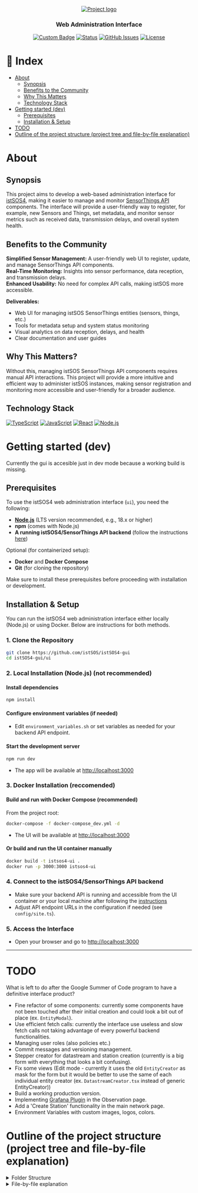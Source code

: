 
<p align="center">
  <a href="https://github.com/istSOS/istSOS4" rel="noopener" target="_blank">
    <img width=auto height=auto src="https://istsos.org/assets/img/istsos_bars_white.png" alt="Project logo">
  </a>
</p>

<h3 align="center">Web Administration Interface</h3>

<div align="center">

[![Custom Badge](https://img.shields.io/badge/Wiki-blue.svg)](https://github.com/LucaBTE/istSOS4-gui/wiki)
[![Status](https://img.shields.io/badge/status-active-success.svg)]()
[![GitHub Issues](https://img.shields.io/github/issues/LucaBTE/istSOS4-gui
)](https://github.com/LucaBTE/istSOS4-gui/issues)
[![License](https://img.shields.io/badge/license-Apache_2.0-blue.svg)](/LICENSE.txt)

</div>


# 📝 Index
- [About](#about)
    - [Synopsis](#synopsis)
    - [Benefits to the Community](#benefits-to-the-community)
    - [Why This Matters](#why-this-matters)
    - [Technology Stack](#technology-stack)
- [Getting started (dev)](#getting-started-dev)
  - [Prerequisites](#prerequisites)
  - [Installation & Setup](#installation--setup)
- [TODO](#todo)
- [Outline of the project structure (project tree and file-by-file explanation)](#outline-of-the-project-structure-project-tree-and-file-by-file-explanation)


# About
## Synopsis
This project aims to develop a web-based administration interface for [istSOS4](https://istsos.org/), making it easier to manage and monitor [SensorThings API](https://www.ogc.org/standards/sensorthings/) components. The interface will provide a user-friendly way to register, for example, new Sensors and Things, set metadata, and monitor sensor metrics such as received data, transmission delays, and overall system health.
## Benefits to the Community
<b>Simplified Sensor Management:</b> A user-friendly web UI to register, update, and manage SensorThings API components.\
<b>Real-Time Monitoring:</b> Insights into sensor performance, data reception, and transmission delays.\
<b>Enhanced Usability:</b> No need for complex API calls, making istSOS more accessible.

<b>Deliverables:</b>
- Web UI for managing istSOS SensorThings entities (sensors, things, etc.)
- Tools for metadata setup and system status monitoring
- Visual analytics on data reception, delays, and health
- Clear documentation and user guides

## Why This Matters?
Without this, managing istSOS SensorThings API components requires manual API interactions. This project will provide a more intuitive and efficient way to administer istSOS instances, making sensor registration and monitoring more accessible and user-friendly for a broader audience.

## Technology Stack
[![TypeScript](https://img.shields.io/badge/typescript-%23007ACC.svg?style=for-the-badge&logo=typescript&logoColor=white)](https://www.typescriptlang.org/docs/handbook/typescript-in-5-minutes.html)
[![JavaScript](https://img.shields.io/badge/JavaScript-F7DF1E?logo=javascript&logoColor=black&style=for-the-badge)](https://developer.mozilla.org/en-US/docs/Web/JavaScript)  [![React](https://img.shields.io/badge/React-20232A?logo=react&logoColor=61DAFB&style=for-the-badge)](https://reactjs.org/)  [![Node.js](https://img.shields.io/badge/Node.js-339933?logo=nodedotjs&logoColor=white&style=for-the-badge)](https://nodejs.org/)


# Getting started (dev)
Currently the gui is accesible just in dev mode because a working build is missing.

## Prerequisites

To use the istSOS4 web administration interface (`ui`), you need the following:

- [**Node.js**](https://nodejs.org/) (LTS version recommended, e.g., 18.x or higher)
- **npm** (comes with Node.js)
- **A running istSOS4/SensorThings API backend** (follow the instructions [here](https://github.com/istSOS/istSOS4))

Optional (for containerized setup):
- **Docker** and **Docker Compose**
- **Git** (for cloning the repository)

Make sure to install these prerequisites before proceeding with installation or development.

## Installation & Setup

You can run the istSOS4 web administration interface either locally (Node.js) or using Docker. Below are instructions for both methods.

### 1. Clone the Repository

```bash
git clone https://github.com/istSOS/istSOS4-gui
cd istSOS4-gui/ui
```

### 2. Local Installation (Node.js) (not recommended)

#### Install dependencies
```bash
npm install
```

#### Configure environment variables (if needed)
- Edit `environment_variables.sh` or set variables as needed for your backend API endpoint.

#### Start the development server
```bash
npm run dev
```
- The app will be available at [http://localhost:3000](http://localhost:3000)

### 3. Docker Installation (reccomended)

#### Build and run with Docker Compose (recommended)
From the project root:
```bash
docker-compose -f docker-compose_dev.yml -d
```
- The UI will be available at [http://localhost:3000](http://localhost:3000)

#### Or build and run the UI container manually
```bash
docker build -t istsos4-ui .
docker run -p 3000:3000 istsos4-ui
```

### 4. Connect to the istSOS4/SensorThings API backend
- Make sure your backend API is running and accessible from the UI container or your local machine after following the [instructions](https://github.com/istSOS/istSOS4) 
- Adjust API endpoint URLs in the configuration if needed (see `config/site.ts`).

### 5. Access the Interface
- Open your browser and go to [http://localhost:3000](http://localhost:3000)

---


# TODO
What is left to do after the Google Summer of Code program to have a definitive interface product?
- Fine refactor of some components: currently some components have not been touched after their initial creation and could look a bit out of place (ex. `EntityModal`).
- Use efficient fetch calls: currently the interface use useless and slow fetch calls not taking advantage of every powerful backend functionalities.
- Managing user roles (also policies etc.)
- Commit messages and versioning management.
- Stepper creator for datastream and station creation (currently is a big form with everything that looks a bit confusing).
- Fix some views (Edit mode - currently it uses the old `EntityCreator` as mask for the form but it would be better to use the same of each individual entity creator (ex. `DatastreamCreator.tsx` instead of generic EntityCreator))
- Build a working production version.
- Implementing [Grafana Plugin](https://github.com/istSOS/istSOS4-GrafanaPlugin) in the Observation page.
- Add a 'Create Station' functionality in the main network page.
- Environment Variables with custom images, logos, colors.




# Outline of the project structure (project tree and file-by-file explanation)

<details><summary>Folder Structure</summary>



```
istSOS4-gui
├─ ...
└─ ui
   ├─ app
   │  ├─ datastreams
   │  │  ├─ DatastreamCreator.tsx
   │  │  ├─ DatastreamCRUDHandler.tsx
   │  │  ├─ page.tsx
   │  │  └─ utils.ts
   │  ├─ globals.css
   │  ├─ layout.tsx
   │  ├─ locations
   │  │  ├─ LocationCreator.tsx
   │  │  ├─ LocationCRUDHandler.tsx
   │  │  ├─ page.tsx
   │  │  └─ utils.ts
   │  ├─ network
   │  │  └─ page.tsx
   │  ├─ observations
   │  │  ├─ FeatureOfInterestCreator.tsx
   │  │  └─ page.tsx
   │  ├─ observed-properties
   │  │  ├─ ObservedPropertyCreator.tsx
   │  │  ├─ page.tsx
   │  │  └─ utils.ts
   │  ├─ page.tsx
   │  ├─ sensors
   │  │  ├─ page.tsx
   │  │  ├─ SensorCreator.tsx
   │  │  ├─ SensorCRUDHandler.tsx
   │  │  └─ utils.ts
   │  ├─ things
   │  │  ├─ page.tsx
   │  │  ├─ ThingCreator.tsx
   │  │  ├─ ThingCRUDHandler.tsx
   │  │  └─ utils.ts
   │  └─ users
   │     └─ page.tsx
   ├─ components
   │  ├─ bars
   │  │  ├─ customNavbar.tsx
   │  │  ├─ footer.tsx
   │  │  ├─ searchBar.tsx
   │  │  ├─ secNavbar.tsx
   │  │  └─ userbar.tsx
   │  ├─ customButtons
   │  │  ├─ deleteButton.tsx
   │  │  └─ editButton.tsx
   │  ├─ entity
   │  │  ├─ EntityActions.tsx
   │  │  └─ EntityList.tsx
   │  ├─ EntityAccordion.tsx
   │  ├─ EntityCreator.tsx
   │  ├─ hooks
   │  │  ├─ formatDateWithTimezone.tsx
   │  │  ├─ useColorScale.ts
   │  │  ├─ useDataFetching.tsx
   │  │  ├─ useEnrichedDatastreams.tsx
   │  │  ├─ useLastDelayColor.tsx
   │  │  └─ usePolygonCenter.ts
   │  ├─ icons.tsx
   │  ├─ layout
   │  │  └─ SplitPanel.tsx
   │  ├─ LoadingScreen.tsx
   │  ├─ MapWrapper.tsx
   │  └─ modals
   │     ├─ DrawGeometryModal.tsx
   │     ├─ EntityModal.tsx
   │     └─ LoginModal.tsx
   ├─ config
   │  └─ site.ts
   ├─ context
   │  ├─ AuthContext.tsx
   │  ├─ EntitiesContext.tsx
   │  └─ TimezoneContext.tsx
   ├─ locales
   │  ├─ en
   │  │  └─ translation.json
   │  └─ it
   │     └─ translation.json
   ├─ public
   │  ├─ istsos_bars_white.png
   │  └─ osgeo_logo.png
   ├─ server
   │  ├─ api.tsx
   │  ├─ fetchLogin.ts
   │  ├─ fetchLogout.ts
   │  ├─ fetchRefresh.ts
   │  ├─ fetchUser.ts
   └─ 
```
</details>
<details><summary>File-by-file explanation</summary>
This section is a work in progress and may not be exhaustive; some files or details could be missing or subject to change.
<details><summary>
📁app </summary>
In the app folder there are other sub-folders for each of Sensor Things API's entities: Datastream, Sensor, Thing, Location, HistoricalLocation, ObservedProperty, Observation, FeatureOfInterest (network, users).

## 📁network
_At the moment, network has just the main page.tsx file, in the future it will be possibile to manage networks as well._
### 📄page.tsx
The `app/network/page.tsx` page is displayed after selecting a network from `app/page.tsx`.
It shows a set of Card Buttons, each displaying the current number of items in the database for a given entity.

Navigation: clicking a card redirects to the corresponding entity page.

Filtering: only Datastreams are filtered by network. All other entities display the same counts across different network pages.

Hover effect: hovering over a card reveals a short description of the entity.

Additionally, the page includes a map (MapWrapper.tsx) that displays all Datastreams of the selected network.


## 📁datastreams
### 📄​DatastreamCreator.tsx
A component for creating new Datastream entities with support for creating/selecting related entities (Thing, Sensor, ObservedProperty).

<b>Features</b>
- Works in two modes: full mode (standalone) and embedded mode (within ThingCreator)
- Allows selection of existing entities or creation of new ones
- Includes JSON editor for manual payload editing
- Validates required fields before submission
- Handles deep insertion of related entities when creating new ones

### 📄​DatastreamCRUDHandler.tsx
Basically it provides CRUD (Create, Read, Update, Delete) operations for Datastream entities (rely on .../server/api.tsx) with validations.

### 📄page.tsx
This is the main page for displaying and managing Datastream entities.

<b>Features</b>
- Displays list (rely on `EntityList.tsx`) of Datastreams with filtering and sorting capabilities
- Shows interactive map with Datastream locations
- Use the creation form for new Datastreams
- Implements various filters (search, thing, sensor, observed property, date range, bounding box)
- Handles entity selection and expansion
- When an entity is expanded it get also zoomed on the map

### 📄utils.ts
Utility file containing constants and helper functions for Datastream management.
- unitOfMeasurementOptions: Predefined options for measurement units
- observationTypeOptions: Predefined observation types
- delayThresholdOptions: Options for time-based filtering
- buildDatastreamFields: Function to generate field configurations for forms

All these list of options will be taken from dedicated files and no more hard-coded.

## 📁things
### 📄page.tsx
This is the main page for displaying and managing Datastream entities.

<b>Features</b>
- Displays list (rely on `EntityList.tsx`) of Things.
- Use the creation form for new Things
- Handles entity selection and expansion

### 📄ThingCreator.tsx
It takes the necessary fields for creating a Thing from `.../things/utils.ts`. Provides a form for creating a Thing also with deep insert for Datastreams and Locations with their forms taken from `DatastreamCreator.tsx` and `LocationCreator.tsx`.

### 📄ThingCRUDHandler.tsx
Basically it provides CRUD (Create, Read, Update, Delete) operations for Thing entities (rely on .../server/api.tsx) with validations.

### 📄utils.ts
It has basically field configuration for Thing forms.
Also provides 'buildThingFields()' that returns an array of field (name, description, properties, locations) definitions (name, label, type, etc.).
Locations are taken as a list of options, other entities options for deepinsert are given as props in ThingCreator.


## 📁locations
_Locations still not have a CRUDHandler component (to add)_ 
### 📄LocationCreator.tsx
A component for creating new Location entities with both manual coordinate input and map-based geometry drawing capabilities.

<b>Features</b>
- Form inputs for Location properties (name, description, encoding type)
- Dual input methods: manual latitude/longitude entry or map drawing
- Real-time GeoJSON geometry preview
- Validation for coordinate inputs and drawn geometries
- Integration with DrawGeometryModal for visual geometry creation
- Support for various geometry types (Point, LineString, Polygon, etc.)

### 📄LocationCRUDHandler.tsx
Basically it provides CRUD (Create, Read, Update, Delete) operations for Location entities (rely on .../server/api.tsx) with validations.

### 📄page.tsx
This is the main page for displaying and managing Location entities.

<b>Features</b>
- Displays list (rely on EntityList.tsx) of Locations
- Shows interactive map with Location positions

### 📄utils.ts
It has basically field configuration for Location forms.
Also provides 'buildLocationFields()' that returns an array of field (name, description, lat, lon, encoding type) definitions (name, label, type, etc.).


## 📁sensors
### 📄page.tsx
This is the main page for displaying and managing Sensor entities.

<b>Features</b>
- Displays list (rely on `EntityList.tsx`) of Sensors.
- Use the creation form for new Sensors
- Handles entity selection and expansion

### 📄SensorCreator.tsx
It takes the necessary fields for creating a Sensor from `.../sensors/utils.ts`. Provides a form for creating a Sensor.

### 📄SensorCRUDHandler.tsx
Basically it provides CRUD (Create, Read, Update, Delete) operations for Sensor entities (rely on .../server/api.tsx) with validations.

### 📄utils.ts
It has basically field configuration for Sensor forms.
Used also in deep insert in datastream form.


## 📄layout.tsx
It manages the page structure after the login.
- Check by token if the user is authenticated.
- If the user is not authenticate, shows `LoginModal`
- If Authenticated
  - Displays the custom navigation bar (CustomNavbar), the user bar (UserBar), a graphical divider, and the footer.
  - Uses the HeroUIProvider to provide UI components.
  - Shows the page content ({children}) centered and with padding.

## 📄page.tsx
Renders the main landing page where users can select a network. It does the following:

- Retrieves the list of available networks from the global entities context.
- Displays a title prompting the user to select a network, using internationalization support.
- Shows each network as a clickable card in a responsive grid layout.
- When a user clicks on a network card, they are redirected to the corresponding network page, passing the network's ID and name as URL parameters.
</details>

<details><summary>
📁components </summary>
This folder contains reusable components for the interface.

## 📁bars
All bars used in the gui.
### 📄customNavbar.tsx
It is the bar in the highest section of the interface. It provides a 'Discussion' text that will brings to the discussion section of the GitHub repo and a 'Source Code' that brings to the actual GitHub repo.
### 📄searchBar.tsx
It is a search bar that provides instant filter on the list of entities in each entity page.
### 📄secNavbar.tsx
The secNavbar displays the name of the Page where the user is(name of the network, name of the enitites) and a 'back button' that brings to the previous page.
### 📄userbar.tsx
The UserBar component provides a top navigation bar that enhances the user experience and accessibility of the istSOS4 web administration interface. It includes:

- The istSOS4 logo with a link to the official website.
- A real-time display of the current date and time, with the ability to apply a custom UTC time shift. Users can adjust the time shift using an interactive slider, which is useful for viewing sensor data in different time zones.
- User authentication controls: when logged in, it greets the user by name and provides a logout button; when not logged in, it shows a login button.
- Language selection: users can easily switch between English and Italian.
- The bar is always visible at the top of the interface, providing quick access to essential controls and information, and maintaining consistency across all pages.

## 📁customButtons
### 📄deleteButton.tsx
The DeleteButton component provides a secure and user-friendly way to delete entities from the istSOS4 web interface. Its main features are:

- When clicked, it opens a confirmation popup that asks the user to type the exact name of the entity to confirm deletion, preventing accidental removals.
- The delete action is only enabled when the confirmation text matches the entity name.
- It displays a loading indicator during the deletion process and shows any errors if the operation fails.
- The button uses tooltips and internationalized messages for better usability and accessibility.
- After successful deletion, it can trigger a callback to update the UI.
This approach ensures that destructive actions are deliberate and clearly communicated, aligning with the project’s focus on safety and user experience.

### 📄editButton.tsx
The EditButton component provides a simple and intuitive way to trigger the editing of an entity in the istSOS4 web interface. Its main features are:

- Displays an icon-only button with a tooltip for accessibility and clarity.
- Calls the provided onEdit function when clicked, allowing the parent component to handle the edit action.
- Shows a loading indicator when an edit operation is in progress and can be disabled as needed.
## 📁entity
### 📄EntityList.tsx
The EntityList component acts as a bridge between the entity pages and the EntityAccordion component. It receives the list of entities and all the necessary handlers (for selection, editing, deletion, creation, etc.), and passes them to EntityAccordion, which handles the actual rendering and interaction for each entity. This separation keeps the entity pages clean and focused on data and state management, while EntityList manages the logic for displaying and interacting with the list of entities in a consistent way across the application.

### 📄EntityActions.tsx
The EntityActions component provides a unified action bar for managing entities within the application. It includes:

- A page title and navigation bar for context.
- A search bar for instant filtering of entities.
- A “Create New” button to add new entities.
- Optional filter dropdowns for refining the displayed list by related properties (e.g., Thing, Sensor, Observed Property).
- Optional map toggle controls when a map view is available.
- This component centralizes all the main actions and filters relevant to the current entity type, making it easy for users to search, filter, and create new records from a single, consistent interface.

## 📁hooks
This folder provides useful functions that are used in somme other components across the interface.
## 📁layout
### 📄SplitPanel.tsx
The `SplitPanel` component creates a resizable two-panel layout, commonly used to display a list or details on the left and a map or additional content on the right. Its main features are:

- Displays a left panel (required) and an optional right panel.
- Allows the user to resize the panels horizontally by dragging the divider between them.
- The initial split ratio can be set via props, and the right panel can be shown or hidden.
- Handles mouse events to provide a smooth and interactive resizing experience.
- Keeps the layout responsive and user-friendly, making it ideal for pages that need to show both a list and a map or details side by side.

This component helps organize complex pages by letting users adjust the space dedicated to each section according to their needs.

## 📁modals
</details>
